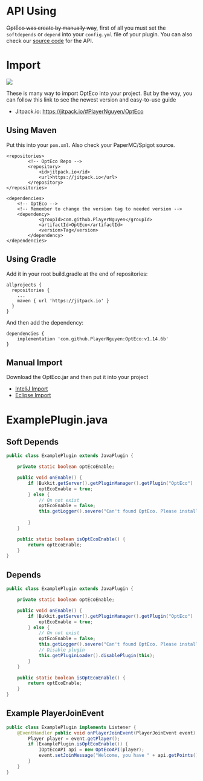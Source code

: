 # API Using

~~OptEco was create by manually way~~, first of all you must set the `softdepends` or `depend` into your `config.yml` file of your plugin.
You can also check our [source code](src/me/playernguyen/api/IOptEcoAPI.java) for the API.

# Import
[![](https://jitpack.io/v/PlayerNguyen/OptEco.svg)](https://jitpack.io/#PlayerNguyen/OptEco)

These is many way to import OptEco into your project. But by the way, you can follow this link to see the newest version and easy-to-use guide
* Jitpack.io: https://jitpack.io/#PlayerNguyen/OptEco
## Using Maven
Put this into your `pom.xml`. Also check your PaperMC/Spigot source.
````
<repositories>
        <!-- OptEco Repo -->
		<repository>
		    <id>jitpack.io</id>
		    <url>https://jitpack.io</url>
		</repository>
</repositories>

<dependencies>
    <!-- OptEco -->
    <!-- Remember to change the version tag to needed version -->
    <dependency>
            <groupId>com.github.PlayerNguyen</groupId>
            <artifactId>OptEco</artifactId>
            <version>Tag</version>
        </dependency>
</dependencies>
````
## Using Gradle
Add it in your root build.gradle at the end of repositories:

```
allprojects {
  repositories {
    ...
    maven { url 'https://jitpack.io' }
  }
}
```
And then add the dependency: 
```
dependencies {
    implementation 'com.github.PlayerNguyen:OptEco:v1.14.6b'
}
```
## Manual Import
Download the OptEco.jar and then put it into your project
* [InteliJ Import](https://www.jetbrains.com/help/idea/library.html#add-library-to-module-dependencies)
* [Eclipse Import](https://javabeat.net/eclipse-user-library/)

# ExamplePlugin.java
## Soft Depends
```java
public class ExamplePlugin extends JavaPlugin {

    private static boolean optEcoEnable;

    public void onEnable() {
        if (Bukkit.getServer().getPluginManager().getPlugin("OptEco") != null) {
            optEcoEnable = true;
        } else {
            // On not exist
            optEcoEnable = false;
            this.getLogger().severe("Can't found OptEco. Please install at https://www.spigotmc.org/resources/76179/.");
        
        }
    }

    public static boolean isOptEcoEnable() {
        return optEcoEnable;
    }
}
```
## Depends
```java
public class ExamplePlugin extends JavaPlugin {

    private static boolean optEcoEnable;

    public void onEnable() {
        if (Bukkit.getServer().getPluginManager().getPlugin("OptEco") != null) {
            optEcoEnable = true;
        } else {
            // On not exist
            optEcoEnable = false;
            this.getLogger().severe("Can't found OptEco. Please install at https://www.spigotmc.org/resources/76179/.");
            // Disable plugin 
            this.getPluginLoader().disablePlugin(this);
        }
    }

    public static boolean isOptEcoEnable() {
        return optEcoEnable;
    }
}
```
## Example PlayerJoinEvent
```java
public class ExamplePlugin implements Listener {
    @EventHandler public void onPlayerJoinEvent(PlayerJoinEvent event) {
        Player player = event.getPlayer();
        if (ExamplePlugin.isOptEcoEnable()) {
            IOptEcoAPI api = new OptEcoAPI(player);
            event.setJoinMessage("Welcome, you have " + api.getPoints() + " " + api.getCurrencySymbol() + " in your account!");
        }
    }
}
```
